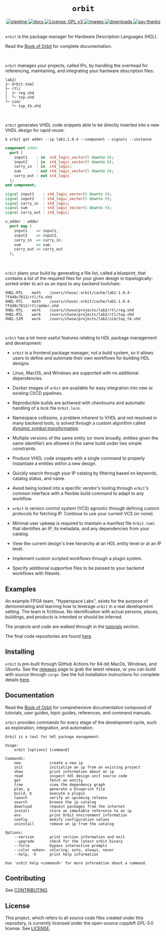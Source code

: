 <h1 align="center"><code>orbit</code></h1>

<div align="center">
  <a href="https://github.com/c-rus/orbit/actions">
    <img src="https://github.com/c-rus/orbit/workflows/pipeline/badge.svg" alt="pipeline">
  </a>
  <a href="https://c-rus.github.io/orbit/">
    <img src="https://github.com/c-rus/orbit/actions/workflows/docs.yml/badge.svg" alt="docs">
  </a>
  <a href="https://www.gnu.org/licenses/gpl-3.0">
    <img src="https://img.shields.io/badge/License-GPLv3-blue.svg" alt="License: GPL v3">
  </a>
  <a href="https://hub.docker.com/repository/docker/crus800/orbit/general">
    <img src="https://img.shields.io/badge/dockerhub-images-important.svg?logo=docker" alt="images">
  </a>
  <a href="https://github.com/c-rus/orbit/releases">
    <img src="https://img.shields.io/github/downloads/c-rus/orbit/total.svg" alt="downloads">
  </a>
  <a href="mailto:c.ruskin@ufl.edu?subject=Thanks%20for%20Orbit!">
    <img src="https://img.shields.io/badge/Say%20Thanks-!-1EAEDB.svg" alt="say thanks">
  </a>
</div>
<br>

`orbit` is the package manager for Hardware Description Languages (HDL). 

Read the [Book of Orbit](https://c-rus.github.io/orbit/) for complete documentation.

<br>

`orbit` manages your projects, called IPs, by handling the overhead for referencing, maintaining, and integrating your hardware description files:

```
lab2/
├─ Orbit.toml
├─ rtl/
|  ├─ reg.vhd
│  └─ top.vhd
└─ sim/
   └─ top_tb.vhd
```

 <br>

`orbit` generates VHDL code snippets able to be directly inserted into a new VHDL design for rapid reuse:
```
$ orbit get adder --ip lab1:1.0.4 --component --signals --instance
```
``` vhdl
component adder
  port (
    input1    : in  std_logic_vector(5 downto 0);
    input2    : in  std_logic_vector(5 downto 0);
    carry_in  : in  std_logic;
    sum       : out std_logic_vector(5 downto 0);
    carry_out : out std_logic
  );
end component;

signal input1    : std_logic_vector(5 downto 0);
signal input2    : std_logic_vector(5 downto 0);
signal carry_in  : std_logic;
signal sum       : std_logic_vector(5 downto 0);
signal carry_out : std_logic;

u_adder : adder
  port map (
    input1    => input1,
    input2    => input2,
    carry_in  => carry_in,
    sum       => sum,
    carry_out => carry_out
  );
```

<br>

`orbit` plans your build by generating a file list, called a blueprint, that contains a list of the required files for your given design in topologically-sorted order to act as an input to any backend toolchain:

```
VHDL-RTL	math	/users/chase/.orbit/cache/lab1-1.0.4-7f4d8c7812/rtl/fa.vhd
VHDL-RTL	math	/users/chase/.orbit/cache/lab1-1.0.4-7f4d8c7812/rtl/adder.vhd
VHDL-RTL	work	/users/chase/projects/lab2/rtl/reg.vhd
VHDL-RTL	work	/users/chase/projects/lab2/rtl/top.vhd
VHDL-SIM	work	/users/chase/projects/lab2/sim/top_tb.vhd
```

<br>

`orbit` has a lot more useful features relating to HDL package management and development:

- `orbit` is a frontend package manager, not a build system, so it allows users to define and automate their own workflows for building HDL designs.

- Linux, MacOS, and Windows are supported with no additional dependencies.

- Docker images of `orbit` are available for easy integration into new or existing CI/CD pipelines.

- Reproducible builds are achieved with checksums and automatic handling of a lock file `Orbit.lock`. 

- Namespace collisions, a problem inherent to VHDL and not resolved in many backend tools, is solved through a custom algorithm called [_dynamic symbol transformation_](https://c-rus.github.io/orbit/topic/dst.html).

- Multiple versions of the same entity (or more broadly, entities given the same identifier) are allowed in the same build under two simple constraints.

- Produce VHDL code snippets with a single command to properly instantiate a entities within a new design.

- Quickly search through your IP catalog by filtering based on keywords, catalog status, and name.

- Avoid being locked into a specific vendor's tooling through `orbit`'s common interface with a flexible build command to adapt to any workflow.
  
- `orbit` is version control system (VCS) agnostic through defining custom protocols for fetching IP. Continue to use your current VCS (or none).

- Minimal user upkeep is required to maintain a manifest file `Orbit.toml` that identifies an IP, its metadata, and any dependencies from your catalog.

- View the current design's tree hierarchy at an HDL entity level or at an IP level.

- Implement custom scripted workflows through a plugin system.

- Specify additional supportive files to be passed to your backend workflows with filesets.

## Examples

An example FPGA team, "Hyperspace Labs", exists for the purpose of demonstrating and learning how to leverage `orbit` in a real development setting. The team is fictitious. No identification with actual persons, places, buildings, and products is intended or should be inferred. 

The projects and code are walked through in the [tutorials](https://c-rus.github.io/orbit/tutorials/tutorials.html) section.

The final code repositories are found [here](https://github.com/orgs/hyperspace-labs/repositories). 

## Installing

`orbit` is pre-built through GitHub Actions for 64-bit MacOs, Windows, and Ubuntu. See the [releases](https://github.com/c-rus/orbit/releases) page to grab the latest release, or you can build with source through `cargo`. See the full installation instructions for complete details [here](https://c-rus.github.io/orbit/1_starting/1_installing.html).

## Documentation

Read the [Book of Orbit](https://c-rus.github.io/orbit/) for comprehensive documentation composed of tutorials, user guides, topic guides, references, and command manuals.

`orbit` provides commands for every stage of the development cycle, such as exploration, integration, and automation.

```
Orbit is a tool for hdl package management.

Usage:
    orbit [options] [command]

Commands:
    new             create a new ip
    init            initialize an ip from an existing project
    show            print information about an ip
    read            inspect hdl design unit source code
    get             fetch an entity
    tree            view the dependency graph
    plan, p         generate a blueprint file
    build, b        execute a plugin
    launch          verify an upcoming release
    search          browse the ip catalog 
    download        request packages from the internet
    install         store an immutable reference to an ip
    env             print Orbit environment information
    config          modify configuration values
    uninstall       remove an ip from the catalog

Options:
    --version       print version information and exit
    --upgrade       check for the latest orbit binary
    --force         bypass interactive prompts
    --color <when>  coloring: auto, always, never
    --help, -h      print help information

Use 'orbit help <command>' for more information about a command.

```

## Contributing

See [CONTRIBUTING](./CONTRIBUTING.md).

## License

This project, which refers to all source code files created under this repository, is currently licensed under the open-source copyleft GPL-3.0 license. See [LICENSE](./LICENSE).